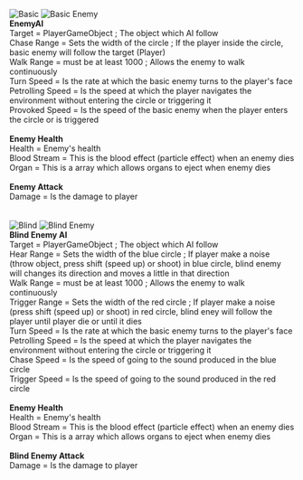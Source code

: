 ![Basic](https://github.com/KirbasKagan/Odev2-Branching/assets/121103371/9e8b7fab-2821-4680-9f3e-a0c8a8bc3b20)
![Basic Enemy](https://github.com/KirbasKagan/Odev2-Branching/assets/121103371/b5878dbd-b810-435c-a406-d53d2768e1e0)
<br/>
**EnemyAI** <br/>
Target = PlayerGameObject ; The object which AI follow <br/>
Chase Range = Sets the width of the circle ; If the player inside the circle, basic enemy will follow the target (Player) <br/>
Walk Range = must be at least 1000 ; Allows the enemy to walk continuously <br/>
Turn Speed = Is the rate at which the basic enemy turns to the player's face <br/>
Petrolling Speed = Is the speed at which the player navigates the environment without entering the circle or triggering it <br/>
Provoked Speed = Is the speed of the basic enemy when the player enters the circle or is triggered <br/>
<br/>
**Enemy Health** <br/>
Health = Enemy's health <br/>
Blood Stream = This is the blood effect (particle effect) when an enemy dies <br/>
Organ = This is a array which allows organs to eject when enemy dies <br/>
<br/>
**Enemy Attack** <br/>
Damage = Is the damage to player <br/>
<br/>
<br/>
![Blind](https://github.com/KirbasKagan/Odev2-Branching/assets/121103371/34c39af8-05a8-46fe-a7ca-33b22842cbcc)
![Blind Enemy](https://github.com/KirbasKagan/Odev2-Branching/assets/121103371/7154fe00-d4ad-4c0b-8141-0a39e8f4c6f2)
<br/>
**Blind Enemy AI**<br/>
Target = PlayerGameObject ; The object which AI follow <br/>
Hear Range = Sets the width of the blue circle ; If player make a noise (throw object, press shift (speed up) or shoot) in blue circle, blind enemy will changes its direction and moves a little in that direction <br/>
Walk Range = must be at least 1000 ; Allows the enemy to walk continuously <br/>
Trigger Range = Sets the width of the red circle ; If player make a noise (press shift (speed up) or shoot) in red circle, blind eney will follow the player until player die or until it dies <br/>
Turn Speed = Is the rate at which the basic enemy turns to the player's face <br/>
Petrolling Speed = Is the speed at which the player navigates the environment without entering the circle or triggering it <br/>
Chase Speed = Is the speed of going to the sound produced in the blue circle <br/>
Trigger Speed = Is the speed of going to the sound produced in the red circle <br/>
<br/>
**Enemy Health** <br/>
Health = Enemy's health <br/>
Blood Stream = This is the blood effect (particle effect) when an enemy dies <br/>
Organ = This is a array which allows organs to eject when enemy dies <br/>
<br/>
**Blind Enemy Attack** <br/>
Damage = Is the damage to player <br/>
<br/>
<br/>
